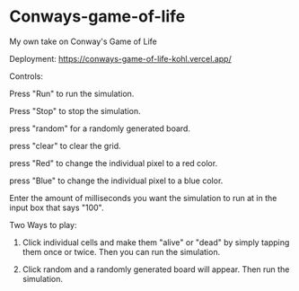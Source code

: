 # Conways-game-of-life
My own take on Conway's Game of Life

Deployment: https://conways-game-of-life-kohl.vercel.app/

Controls:

Press "Run" to run the simulation.

Press "Stop" to stop the simulation.

press "random" for a randomly generated board.

press "clear" to clear the grid.

press "Red" to change the individual pixel to a red color.

press "Blue" to change the individual pixel to a blue color.

Enter the amount of milliseconds you want the simulation to run at in the input box that says "100".

Two Ways to play:

1. Click individual cells and make them "alive" or "dead" by simply tapping them once or twice. Then you can run the simulation.

2. Click random and a randomly generated board will appear. Then run the simulation.
